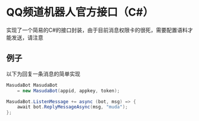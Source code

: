 # QQ频道机器人官方接口（C#）
实现了一个简易的C#的接口封装，由于目前消息权限卡的很死，需要配置语料才能发送，请注意

## 例子
以下为回复一条消息的简单实现
``` C#
MasudaBot MasudaBot
    = new MasudaBot(appid, appkey, token);

MasudaBot.ListenMessage += async (bot, msg) => { 
    await bot.ReplyMessageAsync(msg, "muda");
};
```